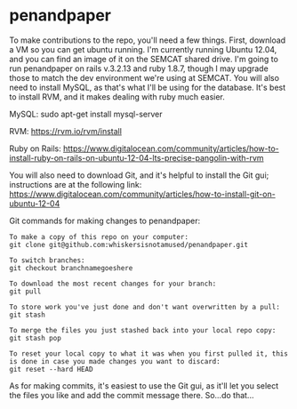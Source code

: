 penandpaper
===========

To make contributions to the repo, you'll need a few things.  First, download a VM so you can get ubuntu running.  I'm currently running Ubuntu 12.04, and you can find 
an image of it on the SEMCAT shared drive.  I'm going to run penandpaper on rails v.3.2.13 and ruby 1.8.7, though I may upgrade those to match the dev environment
we're using at SEMCAT.  You will also need to install MySQL, as that's what I'll be using for the database.  It's best to install RVM, and it makes dealing with ruby much easier.

MySQL:
sudo apt-get install mysql-server

RVM:
https://rvm.io/rvm/install

Ruby on Rails:
https://www.digitalocean.com/community/articles/how-to-install-ruby-on-rails-on-ubuntu-12-04-lts-precise-pangolin-with-rvm


You will also need to download Git, and it's helpful to install the Git gui; instructions are at the following link:
https://www.digitalocean.com/community/articles/how-to-install-git-on-ubuntu-12-04


Git commands for making changes to penandpaper:

	To make a copy of this repo on your computer:
	git clone git@github.com:whiskersisnotamused/penandpaper.git

	To switch branches:
	git checkout branchnamegoeshere

	To download the most recent changes for your branch:
	git pull

	To store work you've just done and don't want overwritten by a pull:
	git stash

	To merge the files you just stashed back into your local repo copy:
	git stash pop

	To reset your local copy to what it was when you first pulled it, this is done in case you made changes you want to discard:
	git reset --hard HEAD

As for making commits, it's easiest to use the Git gui, as it'll let you select the files you like and add the commit message there.  So...do that...





